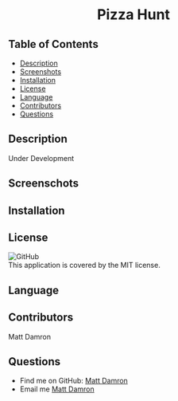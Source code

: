<h1 align="center">
Pizza Hunt
</h1>

## Table of Contents
- [Description](#description)
- [Screenshots](#screenshots)
- [Installation](#installation)
- [License](#license)
- [Language](#language)
- [Contributors](#contributors)
- [Questions](#questions)

## Description
Under Development

## Screenschots
<!-- ![](./images/home.png) -->

## Installation

## License
![GitHub](https://img.shields.io/github/license/matthewdamron/pizza-hunt)<br />
This application is covered by the MIT license. 

## Language

## Contributors
Matt Damron

## Questions
- Find me on GitHub: [Matt Damron](https://github.com/matthewdamron)<br />
- Email me [Matt Damron](mailto:mattdamron@msn.com)
